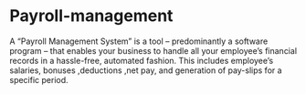 # Payroll-management
A “Payroll Management System” is a tool – predominantly a software program – that  enables your business to handle all your employee’s financial records in a hassle-free,  automated fashion. This includes employee’s salaries, bonuses ,deductions ,net pay, and  generation of pay-slips for a specific period. 
